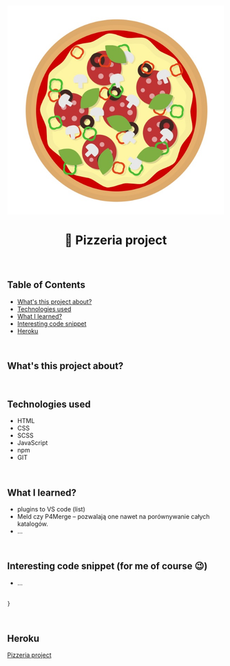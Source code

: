 <p align="center">
<a href="https://grzegorz-jodlowski.github.io/project-pizzeria/"><img src="src/images/logo8.jpg" title="pizza" alt="salami pizza"></a>
</p>



# <p align="center">🍕 Pizzeria project</p>
<p align="center"></p>

</br>

## Table of Contents

- [What's this project about?](#about)
- [Technologies used](#technologies)
- [What I learned?](#what)
- [Interesting code snippet](#interesting)
- [Heroku](#heroku)

</br>

## <a name="about"></a>What's this project about?



</br>

## <a name="technologies"></a>Technologies used
- HTML
- CSS
- SCSS
- JavaScript
- npm
- GIT

</br>

## <a name="what"></a>What I learned?
- plugins to VS code (list)
- Meld czy P4Merge – pozwalają one nawet na porównywanie całych katalogów.
- ...


</br>

## <a name="interesting"></a>Interesting code snippet (for me of course 😉)
- ...

```css

}
```

</br>



## <a name="heroku"></a>Heroku
<a href="https://mysterious-fjord-34712.herokuapp.com/">Pizzeria project</a>


